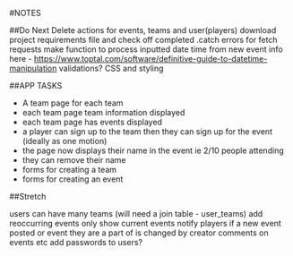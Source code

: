 #NOTES

##Do Next
Delete actions for events, teams and user(players)
download project requirements file and check off completed
.catch errors for fetch requests
make function to process inputted date time from new event info here - https://www.toptal.com/software/definitive-guide-to-datetime-manipulation
validations?
CSS and styling


##APP TASKS
- A team page for each team
- each team page team information displayed
- each team page has events displayed
- a player can sign up to the team then they can sign up for the event (ideally as one motion)
- the page now displays their name in the event ie 2/10 people attending
- they can remove their name
- forms for creating a team
- forms for creating an event

##Stretch

users can have many teams (will need a join table - user_teams)
add reoccurring events
only show current events
notify players if a new event posted or event they are a part of is changed by creator
comments on events etc
add passwords to users?